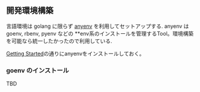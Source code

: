 ## 開発環境構築

言語環境は golang に限らず [anyenv](https://github.com/anyenv/anyenv) を利用してセットアップする.
anyenv は goenv, rbenv, pyenv などの **env系のインストールを管理するTool。環境構築を可能なら統一したかったので利用している.

[Getting Started](https://github.com/anyenv/anyenv#getting-started)の通りにanyenvをインストールしておく。


### goenv のインストール

TBD
